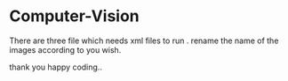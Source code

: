 # Computer-Vision
There are three file which needs xml files to run .
rename the name of the images according to you wish.

thank you 
happy coding..
